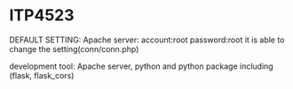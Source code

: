 # ITP4523
DEFAULT SETTING:
Apache server:
account:root
password:root
it is able to change the setting(conn/conn.php)

development tool: Apache server, python and python package including (flask, flask_cors)
